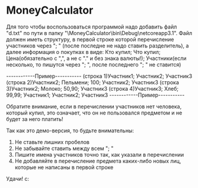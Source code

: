 # MoneyCalculator
Для того чтобы воспользоваться программой надо добавить файл "d.txt" по пути в папку "\MoneyCalculator\bin\Debug\netcoreapp3.1\".
Файл должен иметь структуру, 
в первой строке которой перечисление участников через "; " (после последне не надо ставить разделитель),
а далее информация о покупках в виде:
Кто купил; Что купил; Цена(обязательно с ",", а не с "." и без знака валюты!); Участники(если несколько, то пишутся через "; ", после последнего "; " не ставится)


------------Пример-----------
(строка 1)Участник1; Участник2; Участник3
(строка 2)Участник2; Пельмени; 100; Участник2; Участник3
(строка 3)Участник2; Молоко; 50,90; Участник3
(строка 4)Участник3; Хлеб; 99,99; Участник1; Участник2; Участник3 
------------Пример-----------


Обратите внимание, если в перечислении участников нет человека, который купил, это означает, что он не пользовался предметом и не будет за него платить!

Так как это демо-версия, то будьте внимательны: 
1) Не ставьте лишних пробелов
2) Не забывайте ставить между всем "; "
3) Пишите имена участников точно так, как указали в перечислении
4) Не добавляйте в перечисление предмета каких-либо новых лиц, которые не написаны в первой строке

Удачи! c:
